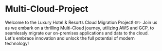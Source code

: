 # Multi-Cloud-Project
Welcome to the Luxury Hotel &amp; Resorts Cloud Migration Project! 🌐✨ Join us as we embark on a thrilling Multi-Cloud journey, utilizing AWS and GCP, to seamlessly migrate our on-premises applications and data to the cloud. Let's embrace innovation and unlock the full potential of modern technology!
